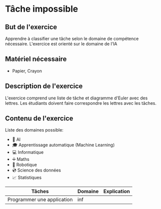 # Tâche impossible
## But de l'exercice

Apprendre à classifier une tâche selon le domaine de compétence nécessaire. L'exercice est orienté sur le domaine de l'IA

## Matériel nécessaire

-   Papier, Crayon

## Description de l'exercice

L'exercice comprend une liste de tâche et diagramme d'Euler avec des lettres. Les étudiants doivent faire correspondre les lettres avec les tâches.

## Contenu de l'exercice

Liste des domaines possible:
- 🧠 AI
- 🎓 Apprentissage automatique (Machine Learning)
- 💻 Informatique
- ➗ Maths
- 🤖 Robotique
- 💿 Science des données
- 📈 Statistiques

| Tâches | Domaine | Explication |
| ------ | ------- | ----------- |
| Programmer une application | inf
<!--stackedit_data:
eyJoaXN0b3J5IjpbLTE5MDkzNjkyNjFdfQ==
-->
